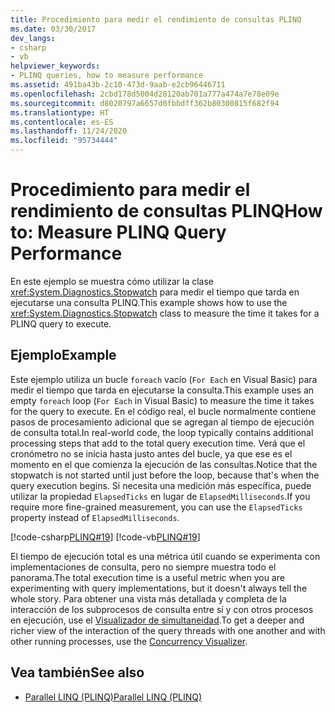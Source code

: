 ```yaml
---
title: Procedimiento para medir el rendimiento de consultas PLINQ
ms.date: 03/30/2017
dev_langs:
- csharp
- vb
helpviewer_keywords:
- PLINQ queries, how to measure performance
ms.assetid: 491ba43b-2c10-473d-9aab-e2cb96446711
ms.openlocfilehash: 2cbd178d5004d28120ab701a777a474a7e78e09e
ms.sourcegitcommit: d8020797a6657d0fbbdff362b80300815f682f94
ms.translationtype: HT
ms.contentlocale: es-ES
ms.lasthandoff: 11/24/2020
ms.locfileid: "95734444"
---
```

# <a name="how-to-measure-plinq-query-performance"></a><span data-ttu-id="d5e2e-102">Procedimiento para medir el rendimiento de consultas PLINQ</span><span class="sxs-lookup"><span data-stu-id="d5e2e-102">How to: Measure PLINQ Query Performance</span></span>

<span data-ttu-id="d5e2e-103">En este ejemplo se muestra cómo utilizar la clase <xref:System.Diagnostics.Stopwatch> para medir el tiempo que tarda en ejecutarse una consulta PLINQ.</span><span class="sxs-lookup"><span data-stu-id="d5e2e-103">This example shows how to use the <xref:System.Diagnostics.Stopwatch> class to measure the time it takes for a PLINQ query to execute.</span></span>  
  
## <a name="example"></a><span data-ttu-id="d5e2e-104">Ejemplo</span><span class="sxs-lookup"><span data-stu-id="d5e2e-104">Example</span></span>  

 <span data-ttu-id="d5e2e-105">Este ejemplo utiliza un bucle `foreach` vacío (`For Each` en Visual Basic) para medir el tiempo que tarda en ejecutarse la consulta.</span><span class="sxs-lookup"><span data-stu-id="d5e2e-105">This example uses an empty `foreach` loop (`For Each` in Visual Basic) to measure the time it takes for the query to execute.</span></span> <span data-ttu-id="d5e2e-106">En el código real, el bucle normalmente contiene pasos de procesamiento adicional que se agregan al tiempo de ejecución de consulta total.</span><span class="sxs-lookup"><span data-stu-id="d5e2e-106">In real-world code, the loop typically contains additional processing steps that add to the total query execution time.</span></span> <span data-ttu-id="d5e2e-107">Verá que el cronómetro no se inicia hasta justo antes del bucle, ya que ese es el momento en el que comienza la ejecución de las consultas.</span><span class="sxs-lookup"><span data-stu-id="d5e2e-107">Notice that the stopwatch is not started until just before the loop, because that's when the query execution begins.</span></span> <span data-ttu-id="d5e2e-108">Si necesita una medición más específica, puede utilizar la propiedad `ElapsedTicks` en lugar de `ElapsedMilliseconds`.</span><span class="sxs-lookup"><span data-stu-id="d5e2e-108">If you require more fine-grained measurement, you can use the `ElapsedTicks` property instead of `ElapsedMilliseconds`.</span></span>  
  
 [!code-csharp[PLINQ#19](../../../samples/snippets/csharp/VS_Snippets_Misc/plinq/cs/measure2.cs#19)]
 [!code-vb[PLINQ#19](../../../samples/snippets/visualbasic/VS_Snippets_Misc/plinq/vb/measure2.vb#19)]  
  
 <span data-ttu-id="d5e2e-109">El tiempo de ejecución total es una métrica útil cuando se experimenta con implementaciones de consulta, pero no siempre muestra todo el panorama.</span><span class="sxs-lookup"><span data-stu-id="d5e2e-109">The total execution time is a useful metric when you are experimenting with query implementations, but it doesn't always tell the whole story.</span></span> <span data-ttu-id="d5e2e-110">Para obtener una vista más detallada y completa de la interacción de los subprocesos de consulta entre sí y con otros procesos en ejecución, use el [Visualizador de simultaneidad](/visualstudio/profiling/concurrency-visualizer).</span><span class="sxs-lookup"><span data-stu-id="d5e2e-110">To get a deeper and richer view of the interaction of the query threads with one another and with other running processes, use the [Concurrency Visualizer](/visualstudio/profiling/concurrency-visualizer).</span></span>  
  
## <a name="see-also"></a><span data-ttu-id="d5e2e-111">Vea también</span><span class="sxs-lookup"><span data-stu-id="d5e2e-111">See also</span></span>

- [<span data-ttu-id="d5e2e-112">Parallel LINQ (PLINQ)</span><span class="sxs-lookup"><span data-stu-id="d5e2e-112">Parallel LINQ (PLINQ)</span></span>](introduction-to-plinq.md)
